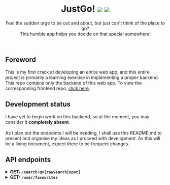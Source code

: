 <div align='center'>
  <h1>
    <div display='flex' align-items='center'>
      JustGo!
      <img src='https://user-images.githubusercontent.com/23531034/148372740-681d6810-c6ef-4560-b64e-996db9079e1e.png#gh-light-mode-only' />
      <img src='https://user-images.githubusercontent.com/23531034/148373133-da36d27f-8f04-49f4-a7c1-ecefd5818801.png#gh-dark-mode-only' />
    </div>
  </h1>
</div>

<p align='center'>
  Feel the sudden urge to be out and about, but just can't think of the place to go?
  <br />
  This humble app helps you decide on that special somewhere!
</p>

<br />

<h2>Foreword</h2>
This is my first crack at developing an entire web app, and this entire project is primarily a learning exercise in implementing a proper backend. This repo contains only the backend of this web app. To view the corresponding frontend repo, <a href='https://github.com/canneth/just-go-frontend' rel='noreferrer'>click here</a>.

<h2>Development status</h2>
I have yet to begin work on this backend, so at the moment, you may consider it <strong>completely absent</strong>.
<br /><br />
As I plan out the endpoints I will be needing, I shall use this README.md to present and organise my ideas as I proceed with development. As this will be a living document, expect there to be frequent changes.

<h2>API endpoints</h2>

<details>
  
  <summary>
    <b>GET: <code>/search?q=[rawSearchInput]</code></b>
  </summary>
  
  <br />
  
  Returns a list of places, each with place details and corresponding hyperlocal weather data (current and 2hr forecast).
  
  <h4>Parameters</h4>
  <ul>
    <li><code>rawSearchInput</code> - The raw input, as entered and submitted.</li>
  </ul>
  
  <h4>What should happen before the response is returned</h4>
  <ol>
    <li>Sanitise and format <code>rawSearchInput</code> for use in the API call to the place API.</li>
    <li>Call the place API and receive a list of matching places as <code>rawPlaceList</code>.</li>
    <li>Call the weather API and receive weather data.</li>
    <li>Combine place list and the corresponding weather data into a new list <code>placeList</code>.</li>
    <li>If the user is logged in, check the user's favourites to see if any of the places are favourites and mark them accordingly in <code>placeListWithWeather</code>.</li>
    <li>Return <code>placeListWithWeather</code> as the response.</li>
  </ol>
  
  <hr />
  
</details>

<details>
  
  <summary>
    <b>GET: <code>/user/favourites</code></b>
  </summary>
  
  <br />
  
  Returns a list of places representing the favourites of the current user.
  
  <h4>Parameters</h4>
  <ul>
    <li><code>rawSearchInput</code> - The raw input, as entered and submitted.</li>
  </ul>
  
  <h4>What should happen before the response is returned</h4>
  <ol>
    <li>If there is a session token, deserialise user from session.</li>
    <li>Fetch a list of favourite places from from database, storing as <code>favouritesList</code>.</li>
    <li>Call the weather API and receive weather data.</li>
    <li>Combine place list and the corresponding weather data into a new list <code>favouritesListWithWeather</code>.</li>
    <li>Return <code>placeListWithWeather</code></li>
  </ol>
  
  <hr />
  
</details>
